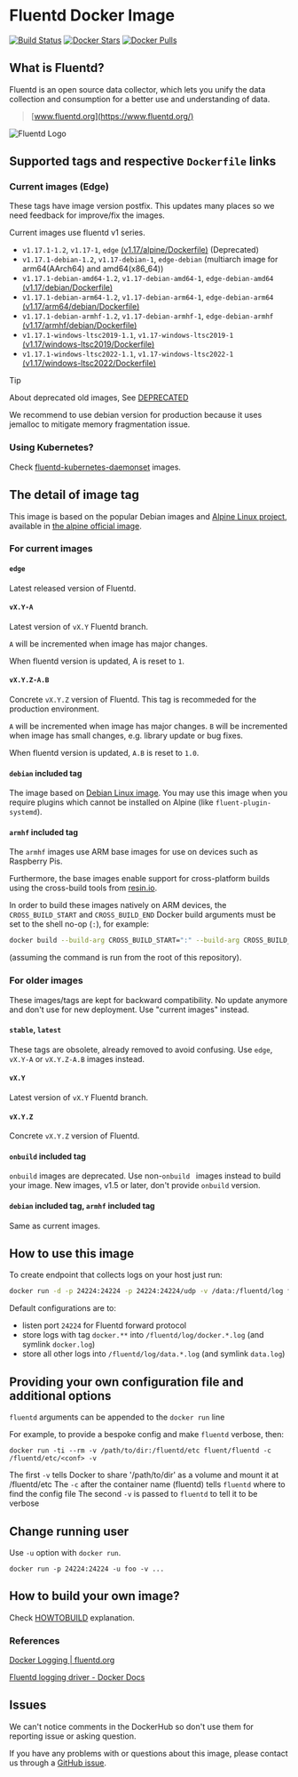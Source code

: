 Fluentd Docker Image
====================

[![Build Status](https://github.com/fluent/fluentd-docker-image/actions/workflows/linux.yml/badge.svg?branch=master)](https://github.com/fluent/fluentd-docker-image/actions/workflows/linux.yml)
[![Docker Stars](https://img.shields.io/docker/stars/fluent/fluentd.svg)](https://hub.docker.com/r/fluent/fluentd)
[![Docker Pulls](https://img.shields.io/docker/pulls/fluent/fluentd.svg)](https://hub.docker.com/r/fluent/fluentd)

## What is Fluentd?

Fluentd is an open source data collector, which lets you unify the data
collection and consumption for a better use and understanding of data.

> [www.fluentd.org](https://www.fluentd.org/)

![Fluentd Logo](https://www.fluentd.org/images/miscellany/fluentd-logo.png)

## Supported tags and respective `Dockerfile` links

### Current images (Edge)

These tags have image version postfix. This updates many places so we need feedback for improve/fix the images.

Current images use fluentd v1 series.

- `v1.17.1-1.2`, `v1.17-1`, `edge`
  [(v1.17/alpine/Dockerfile)][fluentd-1-alpine] (Deprecated)
- `v1.17.1-debian-1.2`, `v1.17-debian-1`, `edge-debian`
  (multiarch image for arm64(AArch64) and amd64(x86_64))
- `v1.17.1-debian-amd64-1.2`, `v1.17-debian-amd64-1`, `edge-debian-amd64`
  [(v1.17/debian/Dockerfile)][fluentd-1-debian]
- `v1.17.1-debian-arm64-1.2`, `v1.17-debian-arm64-1`, `edge-debian-arm64`
  [(v1.17/arm64/debian/Dockerfile)][fluentd-1-debian-arm64]
- `v1.17.1-debian-armhf-1.2`, `v1.17-debian-armhf-1`, `edge-debian-armhf`
  [(v1.17/armhf/debian/Dockerfile)][fluentd-1-debian-armhf]
- `v1.17.1-windows-ltsc2019-1.1`, `v1.17-windows-ltsc2019-1`
  [(v1.17/windows-ltsc2019/Dockerfile)][fluentd-1-ltsc2019-windows]
- `v1.17.1-windows-ltsc2022-1.1`, `v1.17-windows-ltsc2022-1`
  [(v1.17/windows-ltsc2022/Dockerfile)][fluentd-1-ltsc2022-windows]

> [!TIP]
> About deprecated old images, See [DEPRECATED](DEPRECATED.md)

We recommend to use debian version for production because it uses jemalloc to mitigate memory fragmentation issue.

### Using Kubernetes?

Check [fluentd-kubernetes-daemonset](https://github.com/fluent/fluentd-kubernetes-daemonset) images.

## The detail of image tag

This image is based on the popular Debian images and [Alpine Linux project][1], available in
[the alpine official image][2].

### For current images

#### `edge`

Latest released version of Fluentd.

#### `vX.Y-A`

Latest version of `vX.Y` Fluentd branch.

`A` will be incremented when image has major changes.

When fluentd version is updated, A is reset to `1`.

#### `vX.Y.Z-A.B`

Concrete `vX.Y.Z` version of Fluentd. This tag is recommeded for the production environment.

`A` will be incremented when image has major changes.
`B` will be incremented when image has small changes, e.g. library update or bug fixes.

When fluentd version is updated, `A.B` is reset to `1.0`.

#### `debian` included tag

The image based on [Debian Linux image][7].
You may use this image when you require plugins which cannot be installed on Alpine (like `fluent-plugin-systemd`).

#### `armhf` included tag

The `armhf` images use ARM base images for use on devices such as Raspberry Pis.

Furthermore, the base images enable support for cross-platform builds using the cross-build tools from [resin.io](https://docs.resin.io/reference/base-images/resin-base-images/#resin-xbuild-qemu).

In order to build these images natively on ARM devices, the `CROSS_BUILD_START` and `CROSS_BUILD_END` Docker build arguments must be set to the shell no-op (`:`), for example:
```bash
docker build --build-arg CROSS_BUILD_START=":" --build-arg CROSS_BUILD_END=":" -t fluent/fluentd:v1.3-onbuild-1 v1.3/armhf/alpine-onbuild
```
(assuming the command is run from the root of this repository).

### For older images

These images/tags are kept for backward compatibility. No update anymore and don't use for new deployment. Use "current images" instead.

#### `stable`, `latest`

These tags are obsolete, already removed to avoid confusing.
Use `edge`, `vX.Y-A` or `vX.Y.Z-A.B` images instead.

#### `vX.Y`

Latest version of `vX.Y` Fluentd branch.

#### `vX.Y.Z`

Concrete `vX.Y.Z` version of Fluentd.

#### `onbuild` included tag

`onbuild` images are deprecated. Use non-`onbuild ` images instead to build your image.
New images, v1.5 or later, don't provide `onbuild` version.

#### `debian` included tag, `armhf` included tag

Same as current images.

## How to use this image

To create endpoint that collects logs on your host just run:

```bash
docker run -d -p 24224:24224 -p 24224:24224/udp -v /data:/fluentd/log fluent/fluentd:v1.3-debian-1
```

Default configurations are to:

- listen port `24224` for Fluentd forward protocol
- store logs with tag `docker.**` into `/fluentd/log/docker.*.log`
  (and symlink `docker.log`)
- store all other logs into `/fluentd/log/data.*.log` (and symlink `data.log`)

## Providing your own configuration file and additional options

`fluentd` arguments can be appended to the `docker run` line

For example, to provide a bespoke config and make `fluentd` verbose, then:

`docker run -ti --rm -v /path/to/dir:/fluentd/etc fluent/fluentd -c /fluentd/etc/<conf> -v`

The first `-v` tells Docker to share '/path/to/dir' as a volume and mount it at /fluentd/etc
The `-c` after the container name (fluentd) tells `fluentd` where to find the config file
The second `-v` is passed to `fluentd` to tell it to be verbose

## Change running user

Use `-u` option with `docker run`.

`docker run -p 24224:24224 -u foo -v ...`

## How to build your own image?

Check [HOWTOBUILD](HOWTOBUILD.md) explanation.

### References

[Docker Logging | fluentd.org][5]

[Fluentd logging driver - Docker Docs][6]

## Issues

We can't notice comments in the DockerHub so don't use them for reporting issue or asking question.

If you have any problems with or questions about this image, please contact us
through a [GitHub issue](https://github.com/fluent/fluentd-docker-image/issues).

[1]: http://alpinelinux.org
[2]: https://hub.docker.com/_/alpine
[3]: https://docs.fluentd.org
[4]: https://www.fluentd.org/plugins
[5]: https://www.fluentd.org/guides/recipes/docker-logging
[6]: https://docs.docker.com/engine/reference/logging/fluentd
[7]: https://hub.docker.com/_/debian
[fluentd-0-12-alpine]: https://github.com/fluent/fluentd-docker-image/blob/master/v0.12/alpine/Dockerfile
[fluentd-0-12-alpine-onbuild]: https://github.com/fluent/fluentd-docker-image/blob/master/v0.12/alpine-onbuild/Dockerfile
[fluentd-0-12-debian]: https://github.com/fluent/fluentd-docker-image/blob/master/v0.12/debian/Dockerfile
[fluentd-0-12-debian-onbuild]: https://github.com/fluent/fluentd-docker-image/blob/master/v0.12/debian-onbuild/Dockerfile
[fluentd-1-4-alpine]: https://github.com/fluent/fluentd-docker-image/blob/master/v1.4/alpine/Dockerfile
[fluentd-1-4-alpine-onbuild]: https://github.com/fluent/fluentd-docker-image/blob/master/v1.4/alpine-onbuild/Dockerfile
[fluentd-1-4-debian]: https://github.com/fluent/fluentd-docker-image/blob/master/v1.4/debian/Dockerfile
[fluentd-1-4-debian-onbuild]: https://github.com/fluent/fluentd-docker-image/blob/master/v1.4/debian-onbuild/Dockerfile
[fluentd-1-4-windows]: https://github.com/fluent/fluentd-docker-image/blob/master/v1.4/windows/Dockerfile
[fluentd-1-alpine]: https://github.com/fluent/fluentd-docker-image/blob/master/v1.17/alpine/Dockerfile
[fluentd-1-debian]: https://github.com/fluent/fluentd-docker-image/blob/master/v1.17/debian/Dockerfile
[fluentd-1-debian-arm64]: https://github.com/fluent/fluentd-docker-image/blob/master/v1.17/arm64/debian/Dockerfile
[fluentd-1-debian-armhf]: https://github.com/fluent/fluentd-docker-image/blob/master/v1.17/armhf/debian/Dockerfile
[fluentd-1-ltsc2019-windows]: https://github.com/fluent/fluentd-docker-image/blob/master/v1.17/windows-ltsc2019/Dockerfile
[fluentd-1-ltsc2022-windows]: https://github.com/fluent/fluentd-docker-image/blob/master/v1.17/windows-ltsc2019/Dockerfile
